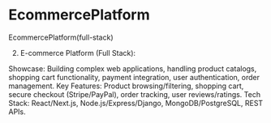 # EcommercePlatform
EcommercePlatform(full-stack)


2. E-commerce Platform (Full Stack):

Showcase: Building complex web applications, handling product catalogs, shopping cart functionality, payment integration, user authentication, order management.
Key Features: Product browsing/filtering, shopping cart, secure checkout (Stripe/PayPal), order tracking, user reviews/ratings.
Tech Stack: React/Next.js, Node.js/Express/Django, MongoDB/PostgreSQL, REST APIs.
